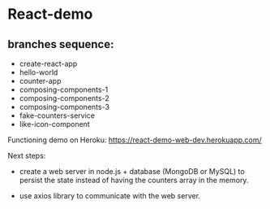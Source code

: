 # React-demo

## branches sequence:

- create-react-app
- hello-world
- counter-app
- composing-components-1
- composing-components-2
- composing-components-3
- fake-counters-service
- like-icon-component

Functioning demo on Heroku:
https://react-demo-web-dev.herokuapp.com/

Next steps: 

- create a web server in node.js + database (MongoDB or MySQL) to persist the state instead of having the counters array in the memory.

- use axios library to communicate with the web server.
